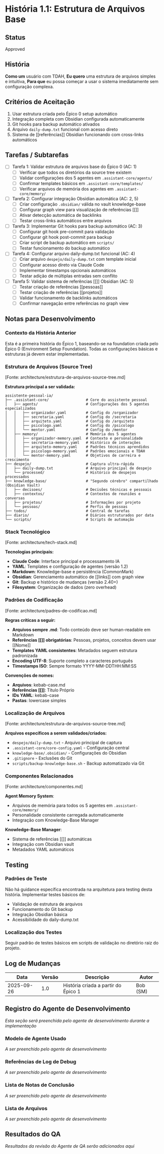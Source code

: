 # História 1.1: Estrutura de Arquivos Base

## Status
Approved

## História
**Como um** usuário com TDAH,
**Eu quero** uma estrutura de arquivos simples e intuitiva,
**Para que** eu possa começar a usar o sistema imediatamente sem configuração complexa.

## Critérios de Aceitação

1. Usar estrutura criada pelo Épico 0 setup automático
2. Integração completa com Obsidian configurada automaticamente
3. Git hooks para backup automático ativados
4. Arquivo `daily-dump.txt` funcional com acesso direto
5. Sistema de [[referências]] Obsidian funcionando com cross-links automáticos

## Tarefas / Subtarefas

- [ ] Tarefa 1: Validar estrutura de arquivos base do Épico 0 (AC: 1)
  - [ ] Verificar que todos os diretórios da source tree existem
  - [ ] Validar configurações dos 5 agentes em `.assistant-core/agents/`
  - [ ] Confirmar templates básicos em `.assistant-core/templates/`
  - [ ] Verificar arquivos de memória dos agentes em `.assistant-core/memory/`

- [ ] Tarefa 2: Configurar integração Obsidian automática (AC: 2, 5)
  - [ ] Criar configuração `.obsidian/` válida no vault knowledge-base
  - [ ] Configurar graph view para visualização de referências [[]]
  - [ ] Ativar detecção automática de backlinks
  - [ ] Testar cross-links automáticos entre arquivos

- [ ] Tarefa 3: Implementar Git hooks para backup automático (AC: 3)
  - [ ] Configurar git hook pre-commit para validação
  - [ ] Configurar git hook post-commit para backup
  - [ ] Criar script de backup automático em `scripts/`
  - [ ] Testar funcionamento do backup automático

- [ ] Tarefa 4: Configurar arquivo daily-dump.txt funcional (AC: 4)
  - [ ] Criar arquivo `despejo/daily-dump.txt` com template inicial
  - [ ] Configurar acesso direto via Claude Code
  - [ ] Implementar timestamps opcionais automáticos
  - [ ] Testar adição de múltiplas entradas sem conflito

- [ ] Tarefa 5: Validar sistema de referências [[]] Obsidian (AC: 5)
  - [ ] Testar criação de referências [[pessoas]]
  - [ ] Testar criação de referências [[projetos]]
  - [ ] Validar funcionamento de backlinks automáticos
  - [ ] Confirmar navegação entre referências no graph view

## Notas para Desenvolvimento

### Contexto da História Anterior
Esta é a primeira história do Épico 1, baseando-se na foundation criada pelo Épico 0 (Environment Setup Foundation). Todas as configurações básicas e estruturas já devem estar implementadas.

### Estrutura de Arquivos (Source Tree)
[Fonte: architecture/estrutura-de-arquivos-source-tree.md]

**Estrutura principal a ser validada:**
```
assistente-pessoal-ia/
├── .assistant-core/                 # Core do assistente pessoal
│   ├── agents/                      # Configurações dos 5 agentes especializados
│   │   ├── organizador.yaml         # Config do /organizador
│   │   ├── secretaria.yaml          # Config do /secretaria
│   │   ├── arquiteto.yaml           # Config do /arquiteto
│   │   ├── psicologo.yaml           # Config do /psicologo
│   │   └── mentor.yaml              # Config do /mentor
│   ├── memory/                      # Memória dos 5 agentes
│   │   ├── organizador-memory.yaml  # Contexto e personalidade
│   │   ├── secretaria-memory.yaml   # Histórico de interações
│   │   ├── arquiteto-memory.yaml    # Padrões técnicos aprendidos
│   │   ├── psicologo-memory.yaml    # Padrões emocionais e TDAH
│   │   └── mentor-memory.yaml       # Objetivos de carreira e crescimento
├── despejo/                         # Captura ultra-rápida
│   ├── daily-dump.txt               # Arquivo principal de despejo
│   └── processed/                   # Histórico de despejos processados
├── knowledge-base/                  # "Segundo cérebro" compartilhado (Obsidian Vault)
│   ├── decisoes/                    # Decisões técnicas e pessoais
│   ├── contextos/                   # Contextos de reuniões e conversas
│   ├── projetos/                    # Informações por projeto
│   └── pessoas/                     # Perfis de pessoas
├── todos/                           # Central de tarefas
├── diario/                          # Diários estruturados por data
└── scripts/                         # Scripts de automação
```

### Stack Tecnológico
[Fonte: architecture/tech-stack.md]

**Tecnologias principais:**
- **Claude Code**: Interface principal e processamento IA
- **YAML**: Templates e configuração de agentes (versão 1.2)
- **Markdown**: Knowledge-base e persistência (CommonMark)
- **Obsidian**: Gerenciamento automático de [[links]] com graph view
- **Git**: Backup e histórico de mudanças (versão 2.40+)
- **Filesystem**: Organização de dados (zero overhead)

### Padrões de Codificação
[Fonte: architecture/padres-de-codificao.md]

**Regras críticas a seguir:**
- **Arquivos sempre .md**: Todo conteúdo deve ser human-readable em Markdown
- **Referências [[]] obrigatórias**: Pessoas, projetos, conceitos devem usar [[Nome]]
- **Templates YAML consistentes**: Metadados seguem estrutura padronizada
- **Encoding UTF-8**: Suporte completo a caracteres português
- **Timestamps ISO**: Sempre formato YYYY-MM-DDTHH:MM:SS

**Convenções de nomes:**
- **Arquivos**: kebab-case.md
- **Referências [[]]**: Título Próprio
- **IDs YAML**: kebab-case
- **Pastas**: lowercase simples

### Localização de Arquivos
[Fonte: architecture/estrutura-de-arquivos-source-tree.md]

**Arquivos específicos a serem validados/criados:**
- `despejo/daily-dump.txt` - Arquivo principal de captura
- `.assistant-core/core-config.yaml` - Configuração central
- `knowledge-base/.obsidian/` - Configurações do Obsidian
- `.gitignore` - Exclusões do Git
- `scripts/backup-knowledge-base.sh` - Backup automatizado via Git

### Componentes Relacionados
[Fonte: architecture/componentes.md]

**Agent Memory System**:
- Arquivos de memória para todos os 5 agentes em `.assistant-core/memory/`
- Personalidade consistente carregada automaticamente
- Integração com Knowledge-Base Manager

**Knowledge-Base Manager**:
- Sistema de referências [[]] automáticas
- Integração com Obsidian vault
- Metadados YAML automáticos

## Testing

### Padrões de Teste
Não há guidance específica encontrada na arquitetura para testing desta história. Implementar testes básicos de:
- Validação de estrutura de arquivos
- Funcionamento do Git backup
- Integração Obsidian básica
- Acessibilidade do daily-dump.txt

### Localização dos Testes
Seguir padrão de testes básicos em scripts de validação no diretório raiz do projeto.

## Log de Mudanças
| Data | Versão | Descrição | Autor |
|------|---------|-----------|-------|
| 2025-09-26 | 1.0 | História criada a partir do Épico 1 | Bob (SM) |

## Registro do Agente de Desenvolvimento
*Esta seção será preenchida pelo agente de desenvolvimento durante a implementação*

### Modelo de Agente Usado
*A ser preenchido pelo agente de desenvolvimento*

### Referências de Log de Debug
*A ser preenchido pelo agente de desenvolvimento*

### Lista de Notas de Conclusão
*A ser preenchido pelo agente de desenvolvimento*

### Lista de Arquivos
*A ser preenchido pelo agente de desenvolvimento*

## Resultados do QA
*Resultados da revisão do Agente de QA serão adicionados aqui*